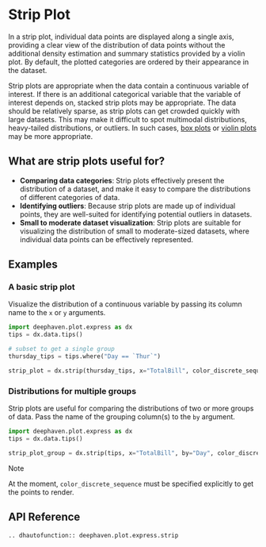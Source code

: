 # Strip Plot

In a strip plot, individual data points are displayed along a single axis, providing a clear view of the distribution of data points without the additional density estimation and summary statistics provided by a violin plot. By default, the plotted categories are ordered by their appearance in the dataset.

Strip plots are appropriate when the data contain a continuous variable of interest. If there is an additional categorical variable that the variable of interest depends on, stacked strip plots may be appropriate. The data should be relatively sparse, as strip plots can get crowded quickly with large datasets. This may make it difficult to spot multimodal distributions, heavy-tailed distributions, or outliers. In such cases, [box plots](box.md) or [violin plots](violin.md) may be more appropriate.

## What are strip plots useful for?

- **Comparing data categories**: Strip plots effectively present the distribution of a dataset, and make it easy to compare the distributions of different categories of data.
- **Identifying outliers**: Because strip plots are made up of individual points, they are well-suited for identifying potential outliers in datasets.
- **Small to moderate dataset visualization**: Strip plots are suitable for visualizing the distribution of small to moderate-sized datasets, where individual data points can be effectively represented.

## Examples

### A basic strip plot

Visualize the distribution of a continuous variable by passing its column name to the `x` or `y` arguments.

```python order=strip_plot,thursday_tips,tips
import deephaven.plot.express as dx
tips = dx.data.tips()

# subset to get a single group
thursday_tips = tips.where("Day == `Thur`")

strip_plot = dx.strip(thursday_tips, x="TotalBill", color_discrete_sequence=["lightgreen"])
```

### Distributions for multiple groups

Strip plots are useful for comparing the distributions of two or more groups of data. Pass the name of the grouping column(s) to the `by` argument.

```python order=strip_plot_group,tips
import deephaven.plot.express as dx
tips = dx.data.tips()

strip_plot_group = dx.strip(tips, x="TotalBill", by="Day", color_discrete_sequence=["lightgreen", "lightblue", "goldenrod", "lightcoral"])
```

> [!NOTE]
> At the moment, `color_discrete_sequence` must be specified explicitly to get the points to render.

## API Reference

```{eval-rst}
.. dhautofunction:: deephaven.plot.express.strip
```
